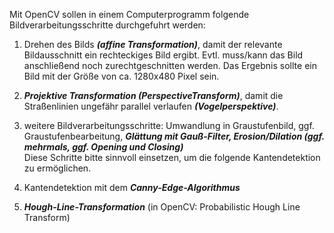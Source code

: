 Mit OpenCV sollen in einem Computerprogramm folgende Bildverarbeitungsschritte durchgefuhrt werden:  

1. Drehen des Bilds ***(affine Transformation)***, damit der relevante Bildausschnitt ein rechteckiges Bild ergibt. Evtl. muss/kann das Bild anschließend noch zurechtgeschnitten werden.
   Das Ergebnis sollte ein Bild mit der Größe von ca. 1280x480 Pixel sein.
   
2. ***Projektive Transformation (PerspectiveTransform)***, damit die Straßenlinien ungefähr parallel verlaufen ***(Vogelperspektive)***.
   
3. weitere Bildverarbeitungsschritte: Umwandlung in Graustufenbild, ggf. Graustufenbearbeitung, ***Glättung mit Gauß-Filter, Erosion/Dilation (ggf. mehrmals, ggf. Opening und Closing)***  
Diese Schritte bitte sinnvoll einsetzen, um die folgende Kantendetektion zu ermöglichen.

4. Kantendetektion mit dem ***Canny-Edge-Algorithmus***
   
5. ***Hough-Line-Transformation*** (in OpenCV: Probabilistic Hough Line Transform)
